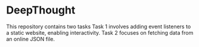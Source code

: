 # DeepThought
This repository contains two tasks Task 1 involves adding event listeners to a static website, enabling interactivity. Task 2 focuses on fetching data from an online JSON file.
